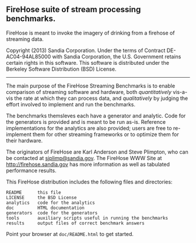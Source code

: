 ## FireHose suite of stream processing benchmarks.

FireHose is meant to invoke the imagery of drinking from a firehose of
streaming data.

Copyright (2013) Sandia Corporation.  Under the terms of Contract
DE-AC04-94AL85000 with Sandia Corporation, the U.S. Government retains
certain rights in this software.  This software is distributed under
the Berkeley Software Distribution (BSD) License.

----------------------------------------------------------------------

The main purpose of the FireHose Streaming Benchmarks is to enable
comparison of streaming software and hardware, both *quantitatively*
vis-a-vis the rate at which they can process data, and *qualitatively*
by judging the effort involved to implement and run the benchmarks.

The benchmarks themsleves each have a generator and analytic.  Code
for the generators is provided and is meant to be run as-is.
Reference implementations for the analytics are also provided; users
are free to re-implement them for other streaming frameworks or to
optimize them for their hardware.

The originators of FireHose are Karl Anderson and Steve Plimpton, who
can be contacted at sjplimp@sandia.gov.  The FireHose WWW Site at
http://firehose.sandia.gov has more information as well as tabulated
performance results.

This FireHose distribution includes the following files and
directories:

```
README      this file
LICENSE     the BSD License
analytics   code for the analytics
doc         HTML documentation
generators  code for the generators
tools       auxiliary scripts useful in running the benchmarks
results     output files of correct benchmark answers
```

Point your browser at `doc/README.html` to get started.
